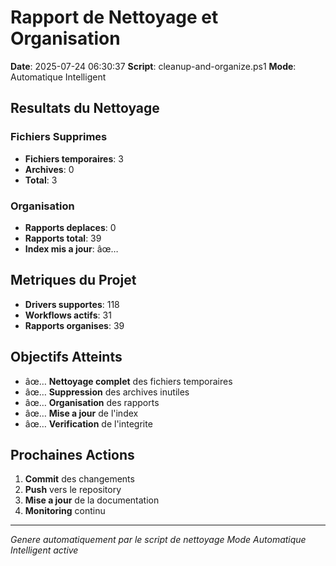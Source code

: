# Rapport de Nettoyage et Organisation

**Date**: 2025-07-24 06:30:37
**Script**: cleanup-and-organize.ps1
**Mode**: Automatique Intelligent

## Resultats du Nettoyage

### Fichiers Supprimes
- **Fichiers temporaires**: 3
- **Archives**: 0
- **Total**: 3

### Organisation
- **Rapports deplaces**: 0
- **Rapports total**: 39
- **Index mis a jour**: âœ…

## Metriques du Projet

- **Drivers supportes**: 118
- **Workflows actifs**: 31
- **Rapports organises**: 39

## Objectifs Atteints

- âœ… **Nettoyage complet** des fichiers temporaires
- âœ… **Suppression** des archives inutiles
- âœ… **Organisation** des rapports
- âœ… **Mise a jour** de l'index
- âœ… **Verification** de l'integrite

## Prochaines Actions

1. **Commit** des changements
2. **Push** vers le repository
3. **Mise a jour** de la documentation
4. **Monitoring** continu

---

*Genere automatiquement par le script de nettoyage*
*Mode Automatique Intelligent active*


